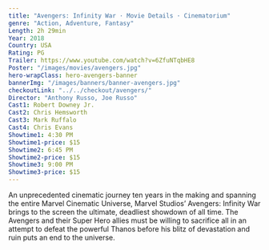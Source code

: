 ```yaml
---
title: "Avengers: Infinity War · Movie Details · Cinematorium"
genre: "Action, Adventure, Fantasy"
Length: 2h 29min
Year: 2018
Country: USA
Rating: PG
Trailer: https://www.youtube.com/watch?v=6ZfuNTqbHE8
Poster: "/images/movies/avengers.jpg"
hero-wrapClass: hero-avengers-banner
bannerImg: "/images/banners/banner-avengers.jpg"
checkoutLink: "../../checkout/avengers/"
Director: "Anthony Russo, Joe Russo"
Cast1: Robert Downey Jr.
Cast2: Chris Hemsworth
Cast3: Mark Ruffalo
Cast4: Chris Evans
Showtime1: 4:30 PM
Showtime1-price: $15
Showtime2: 6:45 PM
Showtime2-price: $15
Showtime3: 9:00 PM
Showtime3-price: $15
---
```

An unprecedented cinematic journey ten years in the making and spanning the entire Marvel Cinematic Universe, Marvel Studios’ Avengers: Infinity War brings to the screen the ultimate, deadliest showdown of all time. The Avengers and their Super Hero allies must be willing to sacrifice all in an attempt to defeat the powerful Thanos before his blitz of devastation and ruin puts an end to the universe.
